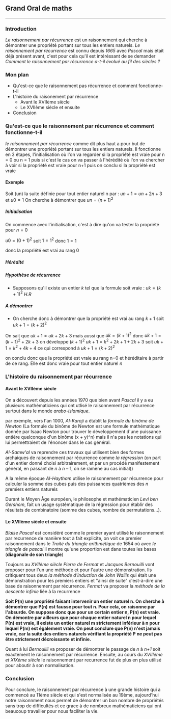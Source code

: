 

## Grand Oral de maths

---



### Introduction

*Le raisonnement par récurrence* est un raisonnement qui cherche à démontrer une propriété portant sur tous les entiers naturels. *Le raisonnement par récurrence* est connu depuis *1665* avec *Pascal* mais était déjà présent avant, c'est pour cela qu'il est intéréssant de se demander *Comment le raisonnement par récurrence a-t-il évolué au fil des siècles ?*

### Mon plan

- Qu'est-ce que le raisonnement pas récurrence et comment fonctionne-t-il
- L'histoire du raisonement par récurrence
	- Avant le XVIIème siècle
	- Le XVIIème siècle et ensuite
- Conclusion

### Qu'est-ce que le raisonnement par récurrence et comment fonctionne-t-il

*le raisonnement par récurrence* comme dit plus haut a pour but de démontrer une propriété portant sur tous les entiers naturels. Il fonctionne en 3 étapes, l'initialisation où l'on va regarder si la propriété est vraie pour n = 0 ou n = 1 puis si c'est le cas on va passer à l'hérédité où l'on va chercher à voir si la propriété est vraie pour n+1 puis on conclu si la propriété est vraie

#### Exemple

Soit (un) la suite définie pour tout entier naturel n par :
$un+1 = un + 2n + 3$ et $u0 = 1$
On cherche à démontrer que $un = (n+1)^2$

##### Initialisation

On commence avec l'initialisation, c'est à dire qu'on va tester la propriété pour $n=0$


$u0 = (0 + 1)^2$ soit $1 = 1^2$ donc $1 = 1$

donc la propriété est vrai au rang 0

##### Hérédité
##### Hypothèse de récurrence

- Supposons qu'il existe un entier *k* tel que la formule soit vraie :
$uk = (k+1)^2$ *H.R*

##### A démontrer

- On cherche donc à démontrer que la propriété est vrai au rang $k+1$ soit $uk+1 = (k + 2)^2$

On sait que 
$uk+1 = uk + 2k +3$
mais aussi que $uk = (k+1)^2$ donc
$uk+1 = (k+1)^2 + 2k + 3$
on développe $(k+1)^2$
$uk+1 = k^2 + 2k + 1 + 2k + 3$
soit
$uk+1 = k^2 + 4k + 4$
ce qui correspond à 
$uk+1 = (k+2)^2$

on conclu donc que la propriété est vraie au rang n=0 et héréditaire à partir de ce rang. Elle est donc vraie pour tout entier naturel *n*

### L'histoire du raisonnement par récurrence

#### Avant le XVIIème siècle

On a découvert depuis les années 1970 que bien avant *Pascal* il y a eu plusieurs mathématiciens qui ont utlisé le raisonnement par récurrence surtout dans le monde *arabo-islamique*. 

par exemple, vers l'an 1000, *Al-Karaji* a établit la *formule du binôme de Newton* (La formule du binôme de Newton est une formule mathématique donnée par Isaac Newton pour trouver le développement d'une puissance entière quelconque d'un binôme (x + y)^n) mais il n'a pas les notations qui lui permettraient de l'énoncer dans le cas général. 

*Al-Samw'al* va reprendre ces travaux qui utilisent bien des formes archaiques de raisonnement par récurrence comme *la régression* (on part d'un entier donné choisi arbitrairement, et par un procédé manifestement général, en passant de _n_ à _n_ – 1, on se ramène au cas initial))

A la même époque *Al-Haytham* utilise le raisonnement par récurrence pour calculer la somme des cubes puis des puissances quatrièmes des _n_ premiers entiers naturels

Durant le Moyen Âge européen, le philosophe et mathématicien *Levi ben Gershom*, fait un usage systématique de la régression pour établir des résultats de combinatoire (somme des cubes, nombre de permutations…).

#### Le XVIIème siècle et ensuite

*Blaise Pascal* est considéré comme le premier ayant utilisé le raisonnement par recurrence de manière tout à fait explicite, on voit ce premier raisonnement dans le *Traité du triangle arithmétique* de 1654 où avec *le triangle de pascal* il montre qu'une proportion est dans toutes les bases (**diagonale de son triangle**)

Toujours au *XVIIème siècle* *Pierre de Fermat* et *Jacques Bernouilli* vont proposer pour l'un une méthode et pour l'autre une démonstration. Ils critiquent tous deux *la méthode d'induction* de *John Wallis* qui était une démonstration pour les premiers entiers et "ainsi de suite" c'est-à-dire une base de raisonnement par récurrence. *Fermat* va proposer la *méthode de la descente infinie* liée à la recurrence

**Soit P(n) une propriété faisant intervenir un entier naturel n. On cherche à démontrer que P(n) est fausse pour tout n. Pour cela, on raisonne par l'absurde. On suppose donc que pour un certain entier n, P(n) est vraie. On démontre par ailleurs que pour chaque entier naturel n pour lequel P(n) est vraie, il existe un entier naturel m strictement inférieur à n pour lequel P(m) est également vraie. On peut conclure que P(n) n'est jamais vraie, car la suite des entiers naturels vérifiant la propriété P ne peut pas être strictement décroissante et infinie.**

Quant à lui *Bernouilli* va proposer de démontrer le passage de *n* à *n+1* soit exactement le raisonnement par récurrence. Ensuite, au cours du *XVIIIème et XIXème siècle* le raisonnement par recurrence fut de plus en plus utilisé pour aboutir à son normalisation. 

### Conclusion

Pour conclure, le raisonnement par récurrence à une grande histoire qui a commencé au 11ème siècle et qui s'est normalisée au 19ème, aujourd'hui notre raisonnment nous permet de démontrer un bon nombre de propriétés sans trop de difficultés et ce grace à de nombreux mathématiciens qui ont beaucoup travailler pour nous faciliter la vie. 

